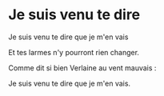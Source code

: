 # Je suis venu te dire
Je suis venu te dire que je m'en vais 

Et tes larmes n'y pourront rien changer.

Comme dit si bien Verlaine au vent mauvais :

Je suis venu te dire que je m'en vais.
